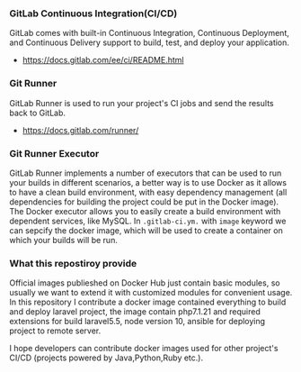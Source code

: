 ### GitLab Continuous Integration(CI/CD)
GitLab comes with built-in Continuous Integration, Continuous Deployment, and Continuous Delivery support to build, test, and deploy your application.
- https://docs.gitlab.com/ee/ci/README.html

### Git Runner
GitLab Runner is used to run your project's CI jobs and send the results back to GitLab.
- https://docs.gitlab.com/runner/

### Git Runner Executor
GitLab Runner implements a number of executors that can be used to run your builds in different scenarios, a better way is to use Docker as it allows to have a clean build environment, with easy dependency management (all dependencies for building the project could be put in the Docker image). The Docker executor allows you to easily create a build environment with dependent services, like MySQL. In `.gitlab-ci.ym.` with `image` keyword we can sepcify the docker image, which will be used to create a container on which your builds will be run.

### What this repostiroy provide
 Official images publieshed on Docker Hub just contain basic modules, so usually we want to extend it with customized modules for convenient usage. In this repository I contribute a docker image contained everything to build and deploy laravel project, the image contain php7.1.21 and required extensions for build laravel5.5, node version 10, ansible for deploying project to remote server.


I hope developers can contribute docker images used for other project's CI/CD (projects powered by Java,Python,Ruby etc.).

